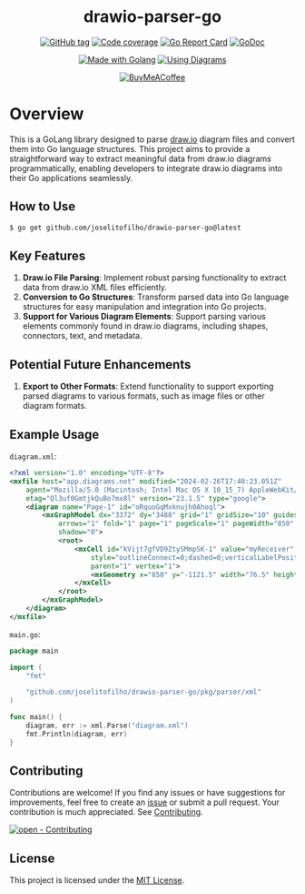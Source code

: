 <div align="center">

# drawio-parser-go

[![GitHub tag](https://img.shields.io/github/release/joselitofilho/drawio-parser-go?include_prereleases=&sort=semver&color=2ea44f&style=for-the-badge)](https://github.com/joselitofilho/drawio-parser-go/releases/)
[![Code coverage](https://img.shields.io/badge/Coverage-100.0%25-2ea44f?style=for-the-badge)](#)
[![Go Report Card](https://goreportcard.com/badge/github.com/joselitofilho/drawio-parser-go?style=for-the-badge)](https://goreportcard.com/report/github.com/joselitofilho/drawio-parser-go)
[![GoDoc](https://img.shields.io/badge/reference-blue?logo=go&logoColor=white&style=for-the-badge)](https://pkg.go.dev/github.com/joselitofilho/drawio-parser-go "Go to Golang docs")

[![Made with Golang](https://img.shields.io/badge/Golang-1.21.6-blue?logo=go&logoColor=white&style=for-the-badge)](https://go.dev "Go to Golang homepage")
[![Using Diagrams](https://img.shields.io/badge/diagrams.net-orange?logo=&logoColor=white&style=for-the-badge)](https://app.diagrams.net/ "Go to Diagrams homepage")

[![BuyMeACoffee](https://img.shields.io/badge/Buy%20Me%20a%20Coffee-ffdd00?style=for-the-badge&logo=buy-me-a-coffee&logoColor=black)](https://www.buymeacoffee.com/joselitofilho)

</div>

# Overview

This is a GoLang library designed to parse [draw.io][diagrams] diagram files and convert them into Go language 
structures. This project aims to provide a straightforward way to extract meaningful data from draw.io diagrams 
programmatically, enabling developers to integrate draw.io diagrams into their Go applications seamlessly.

## How to Use

```bash
$ go get github.com/joselitofilho/drawio-parser-go@latest
```

## Key Features

1. **Draw.io File Parsing**: Implement robust parsing functionality to extract data from draw.io XML files efficiently.
1. **Conversion to Go Structures**: Transform parsed data into Go language structures for easy manipulation and integration 
into Go projects.
1. **Support for Various Diagram Elements**: Support parsing various elements commonly found in draw.io diagrams, 
including shapes, connectors, text, and metadata.

## Potential Future Enhancements

1. **Export to Other Formats**: Extend functionality to support exporting parsed diagrams to various formats, such as 
image files or other diagram formats.

## Example Usage

`diagram.xml`:

```xml
<?xml version="1.0" encoding="UTF-8"?>
<mxfile host="app.diagrams.net" modified="2024-02-26T17:40:23.051Z"
    agent="Mozilla/5.0 (Macintosh; Intel Mac OS X 10_15_7) AppleWebKit/537.36 (KHTML, like Gecko) Chrome/121.0.0.0 Safari/537.36"
    etag="Ql3uf0GmtjkQuBo7mx8l" version="23.1.5" type="google">
    <diagram name="Page-1" id="oRquoGqMxknujh0Ahoql">
        <mxGraphModel dx="3372" dy="3488" grid="1" gridSize="10" guides="1" tooltips="1" connect="1"
            arrows="1" fold="1" page="1" pageScale="1" pageWidth="850" pageHeight="1100" math="0"
            shadow="0">
            <root>
                <mxCell id="kVijt7gfVD9ZtySMmpSK-1" value="myReceiver"
                    style="outlineConnect=0;dashed=0;verticalLabelPosition=bottom;verticalAlign=top;align=center;html=1;shape=mxgraph.aws3.lambda;fillColor=#F58534;gradientColor=none;"
                    parent="1" vertex="1">
                    <mxGeometry x="850" y="-1121.5" width="76.5" height="93" as="geometry" />
                </mxCell>
            </root>
        </mxGraphModel>
    </diagram>
</mxfile>
```

`main.go`:

```Go
package main

import (
	"fmt"

	"github.com/joselitofilho/drawio-parser-go/pkg/parser/xml"
)

func main() {
    diagram, err := xml.Parse("diagram.xml")
    fmt.Println(diagram, err)
}

```

## Contributing

Contributions are welcome! If you find any issues or have suggestions for improvements, feel free to create an 
[issue][issues] or submit a pull request. Your contribution is much appreciated. See [Contributing](CONTRIBUTING.md).

[![open - Contributing](https://img.shields.io/badge/open-contributing-blue?style=for-the-badge)](CONTRIBUTING.md "Go to contributing")

## License

This project is licensed under the [MIT License](LICENSE).

[diagrams]: https://app.diagrams.net/
[issues]: https://github.com/joselitofilho/drawio-parser-go/issues
